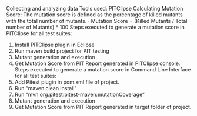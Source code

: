 Collecting and analyzing data
Tools used: PITClipse
Calculating Mutation Score: The mutation score is defined as the percentage of killed mutants with the total number of mutants.
·	Mutation Score = (Killed Mutants / Total number of Mutants) * 100
Steps executed to generate a mutation score in PITClipse for all test suites:
1) Install PITClipse plugin in Eclipse
2) Run maven build project for PIT testing
3) Mutant generation and execution 
4) Get Mutation Score from PIT Report generated in PITClipse console.
Steps executed to generate a mutation score in Command Line Interface for all test suites:
1) Add Pitest plugin in pom.xml file of project.
2) Run “maven clean install”
3) Run “mvn org.pitest:pitest-maven:mutationCoverage”
4) Mutant generation and execution
5) Get Mutation Score from PIT Report generated in target folder of project.
